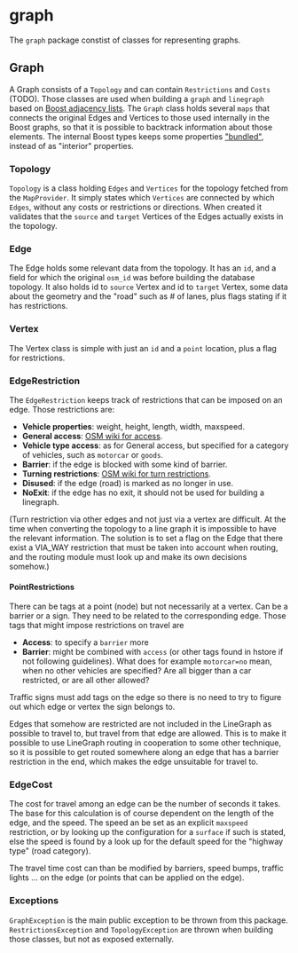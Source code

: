 graph
=====

The `graph` package constist of classes for representing graphs.

## Graph
A Graph consists of a `Topology` and can contain `Restrictions` and `Costs` (TODO). Those classes are used when building a `graph` and `linegraph` based on [Boost adjacency lists](http://www.boost.org/doc/libs/1_54_0/libs/graph/doc/adjacency_list.html). The `Graph` class holds several `maps` that connects the original Edges and Vertices to those used internally in the Boost graphs, so that it is possible to backtrack information about those elements. The internal Boost types keeps some properties ["bundled"](http://www.boost.org/doc/libs/1_54_0/libs/graph/doc/bundles.html), instead of as "interior" properties.

### Topology
`Topology` is a class holding `Edges` and `Vertices` for the topology fetched from the `MapProvider`. It simply states which `Vertices` are connected by which `Edges`, without any costs or restrictions or directions. When created it validates that the `source` and `target` Vertices of the Edges actually exists in the topology.

### Edge
The Edge holds some relevant data from the topology. It has an `id`, and a field for which the original `osm_id` was before building the database topology. It also holds id to `source` Vertex and id to `target` Vertex, some data about the geometry and the "road" such as # of lanes, plus flags stating if it has restrictions.

### Vertex
The Vertex class is simple with just an `id` and a `point` location, plus a flag for restrictions.

### EdgeRestriction
The `EdgeRestriction` keeps track of restrictions that can be imposed on 
an edge. Those restrictions are:

- **Vehicle properties**: weight, height, length, width, maxspeed.
- **General access**: [OSM wiki for access](http://wiki.openstreetmap.org/wiki/Key:access).
- **Vehicle type access**: as for General access, but specified for a category of vehicles, such as `motorcar` or `goods`.
- **Barrier**: if the edge is blocked with some kind of barrier.
- **Turning restrictions**: [OSM wiki for turn restrictions](http://wiki.openstreetmap.org/wiki/Relation:restriction).
- **Disused**: if the edge (road) is marked as no longer in use.
- **NoExit**: if the edge has no exit, it should not be used for building a linegraph.

(Turn restriction via other edges and not just via a vertex are difficult. At the time when converting the topology to a line graph it is impossible to have the relevant information. The solution is to set a flag on the Edge that there exist a VIA_WAY restriction that must be taken into account when routing, and the routing module must look up and make its own decisions somehow.)

#### PointRestrictions
There can be tags at a point (node) but not necessarily at a vertex. Can be a barrier or a sign. They need to be related to the corresponding edge. Those tags that might impose restrictions on travel are

- **Access**: to specify a `barrier` more
- **Barrier**: might be combined with `access` (or other tags found in hstore if not following guidelines). What does for example `motorcar=no` mean, when no other vehicles are specified? Are all bigger than a car restricted, or are all other allowed?

Traffic signs must add tags on the edge so there is no need to try to figure out which edge or vertex the sign belongs to.

Edges that somehow are restricted are not included in the LineGraph as possible to travel to, but travel from that edge are allowed. This is to make it possible to use LineGraph routing in cooperation to some other technique, so it is possible to get routed somewhere along an edge that has a barrier restriction in the end, which makes the edge unsuitable for travel to.

### EdgeCost
The cost for travel among an edge can be the number of seconds it takes. The base for this calculation is of course dependent on the length of the edge, and the speed. The speed an be set as an explicit `maxspeed` restriction, or by looking up the configuration for a `surface` if such is stated, else the speed is found by a look up for the default speed for the "highway type" (road category).

The travel time cost can than be modified by barriers, speed bumps, traffic lights ... on the edge (or points that can be applied on the edge).

### Exceptions
`GraphException` is the main public exception to be thrown from this package. `RestrictionsException` and `TopologyException` are thrown when building those classes, but not as exposed externally.